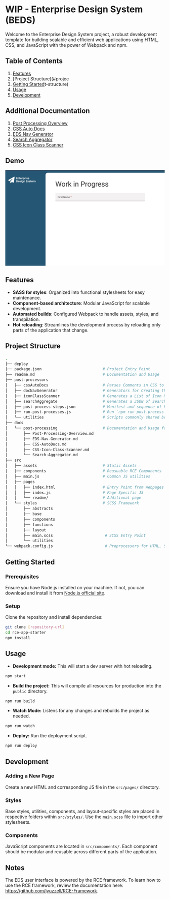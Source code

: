 # WIP - Enterprise Design System (BEDS)
Welcome to the Enterprise Design System project, a robust development template for building scalable and efficient web applications using HTML, CSS, and JavaScript with the power of Webpack and npm. 
 
## Table of Contents
1. [Features](#features)
1. [Project Structure](#projec
1. [Getting Started](#getting-started)t-structure)
1. [Usage](#usage)
1. [Development](#development)

## Additional Documentation
1. [Post Processing Overview](docs/post-processing/Post-Processing-Overview.md)
1. [CSS Auto Docs](docs/post-processing/CSS-AutoDocs.md)
1. [EDS Nav Generator](docs/post-processing/EDS-Nav-Generator.md)
1. [Search Aggregator](docs/post-processing/Search-Aggregator.md)
1. [CSS Icon Class Scanner](docs/post-processing/CSS-Icon-Class-Scanner.md)

## Demo
![EDS Framework Demo](/docs/assets/20240418_eds-basic-site-demo.jpg "EDS Framework Demo")

## Features

- **SASS for styles**: Organized into functional stylesheets for easy maintenance.
- **Component-based architecture**: Modular JavaScript for scalable development.
- **Automated builds**: Configured Webpack to handle assets, styles, and transpilation.
- **Hot reloading**: Streamlines the development process by reloading only parts of the application that change.


## Project Structure 

```bash
.
├── deploy
├── package.json                           # Project Entry Point 
├── readme.md                              # Documentation and Usage
├── post-processors
│   ├── cssAutoDocs                        # Parses Comments in CSS to JSON       
│   ├── docNavGenerator                    # Generators for Creating the Doc Site Navigation
│   ├── iconClassScanner                   # Generates a List of Icon Names
│   ├── searchAggregate                    # Generates a JSON of Search Terms and Destinations
│   ├── post-process-steps.json            # Manifest and sequence of Post Processes
│   ├── run-post-processes.js              # Run `npm run post-process` to trigger
│   └── utilities                          # Scripts commonly shared between post processors
├── docs
│   └── post-processing                    # Documentation and Usage for Post Process scripts       
│       ├── Post-Processing-Overview.md 
│       ├── EDS-Nav-Generator.md 
│       ├── CSS-AutoDocs.md 
│       ├── CSS-Icon-Class-Scanner.md 
│       └── Search-Aggregator.md 
├── src
│   ├── assets                             # Static Assets
│   ├── components                         # Reusuable RCE Components
│   ├── main.js                            # Common JS utilities
│   ├── pages
│   │   ├── index.html                     # Entry Point from Webpages
│   │   ├── index.js                       # Page Specific JS
│   │   └── readme/                        # Additional page
│   └── styles                             # SCSS Framework
│       ├── abstracts
│       ├── base
│       ├── components
│       ├── functions
│       ├── layout
│       ├── main.scss                       # SCSS Entry Point
│       └── utilities
└── webpack.config.js                       # Preprocessors for HTML, SCSS, and JS
```

## Getting Started

### Prerequisites

Ensure you have Node.js installed on your machine. If not, you can download and install it from [Node.js official site](https://nodejs.org/).

### Setup

Clone the repository and install dependencies:

```bash
git clone [repository-url]
cd rce-app-starter
npm install
```

## Usage

- **Development mode:** This will start a dev server with hot reloading.
```bash
npm start
``` 
- **Build the project:** This will compile all resources for production into the `public` directory. 
```bash
npm run build
```

- **Watch Mode:** Listens for any changes and rebuilds the project as needed.
```bash
npm run watch
```

- **Deploy:** Run the deployment script.
```bash
npm run deploy
```

## Development

### Adding a New Page
Create a new HTML and corresponding JS file in the `src/pages/` directory.

### Styles
Base styles, utilities, components, and layout-specific styles are placed in respective folders within `src/styles/`.
Use the `main.scss` file to import other stylesheets.

### Components
JavaScript components are located in `src/components/`.
Each component should be modular and reusable across different parts of the application.

## Notes 
The EDS user interface is powered by the RCE framework. To learn how to use the RCE framework, review the documentation here: https://github.com/jvuzzell/RCE-Framework.